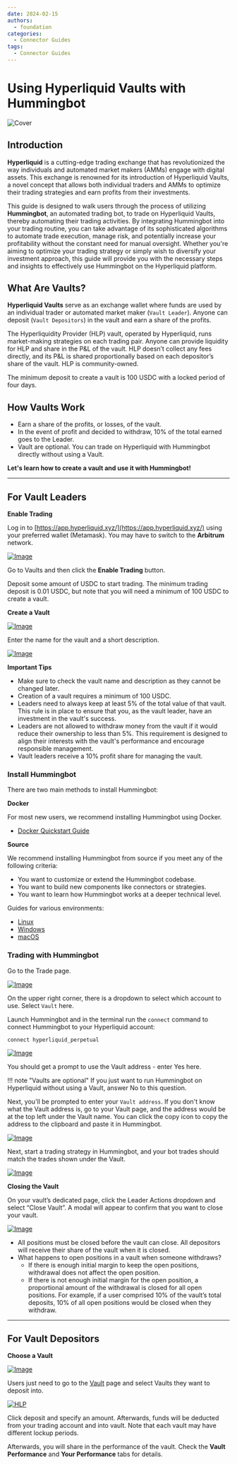 ```yaml
---
date: 2024-02-15
authors:
  - foundation
categories:
  - Connector Guides
tags:
  - Connector Guides
---
```


# Using Hyperliquid Vaults with Hummingbot

![Cover](cover.png)

## Introduction

**Hyperliquid** is a cutting-edge trading exchange that has revolutionized the way individuals and automated market makers (AMMs) engage with digital assets. This exchange is renowned for its introduction of Hyperliquid Vaults, a novel concept that allows both individual traders and AMMs to optimize their trading strategies and earn profits from their investments.

This guide is designed to walk users through the process of utilizing **Hummingbot**, an automated trading bot, to trade on Hyperliquid Vaults, thereby automating their trading activities. By integrating Hummingbot into your trading routine, you can take advantage of its sophisticated algorithms to automate trade execution, manage risk, and potentially increase your profitability without the constant need for manual oversight. Whether you're aiming to optimize your trading strategy or simply wish to diversify your investment approach, this guide will provide you with the necessary steps and insights to effectively use Hummingbot on the Hyperliquid platform.

<!-- more -->

## What Are Vaults?

**Hyperliquid Vaults** serve as an exchange wallet where funds are used by an individual trader or automated market maker (`Vault Leader`). Anyone can deposit (`Vault Depositors`) in the vault and earn a share of the profits.

The Hyperliquidity Provider (HLP) vault, operated by Hyperliquid, runs market-making strategies on each trading pair. Anyone can provide liquidity for HLP and share in the P&L of the vault. HLP doesn’t collect any fees directly, and its P&L is shared proportionally based on each depositor’s share of the vault. HLP is community-owned.

The minimum deposit to create a vault is 100 USDC with a locked period of four days.

## How Vaults Work

- Earn a share of the profits, or losses, of the vault.
- In the event of profit and decided to withdraw, 10% of the total earned goes to the Leader.
- Vault are optional. You can trade on Hyperliquid with Hummingbot directly without using a Vault.

**Let's learn how to create a vault and use it with Hummingbot!**

---

## For Vault Leaders

**Enable Trading**

Log in to [https://app.hyperliquid.xyz/](https://app.hyperliquid.xyz/) using your preferred wallet (Metamask). You may have to switch to the **Arbitrum** network.

[![Image](image1.png)](image1.png)

Go to Vaults and then click the **Enable Trading** button.

Deposit some amount of USDC to start trading. The minimum trading deposit is 0.01 USDC, but note that you will need a minimum of 100 USDC to create a vault.

**Create a Vault**

[![Image](image2.png)](image2.png)

Enter the name for the vault and a short description.

[![Image](image3.png)](image3.png)

**Important Tips**

- Make sure to check the vault name and description as they cannot be changed later.
- Creation of a vault requires a minimum of 100 USDC.
- Leaders need to always keep at least 5% of the total value of that vault. This rule is in place to ensure that you, as the vault leader, have an investment in the vault's success.
- Leaders are not allowed to withdraw money from the vault if it would reduce their ownership to less than 5%. This requirement is designed to align their interests with the vault's performance and encourage responsible management.
- Vault leaders receive a 10% profit share for managing the vault.

### Install Hummingbot

There are two main methods to install Hummingbot:

**Docker**

For most new users, we recommend installing Hummingbot using Docker.

- [Docker Quickstart Guide](https://hummingbot.org/academy-content/docker-installation-guide/)

**Source**

We recommend installing Hummingbot from source if you meet any of the following criteria:

- You want to customize or extend the Hummingbot codebase.
- You want to build new components like connectors or strategies.
- You want to learn how Hummingbot works at a deeper technical level.

Guides for various environments:

  - [Linux](../../../installation/linux.md)
  - [Windows](../../../installation/windows.md)
  - [macOS](../../../installation/mac.md)

### Trading with Hummingbot

Go to the Trade page.

[![Image](image4.png)](image4.png)

On the upper right corner, there is a dropdown to select which account to use. Select `Vault` here.

Launch Hummingbot and in the terminal run the `connect` command to connect Hummingbot to your Hyperliquid account:

```
connect hyperliquid_perpetual
```

[![Image](image7.png)](image7.png)

You should get a prompt to use the Vault address - enter Yes here.

!!! note "Vaults are optional"
    If you just want to run Hummingbot on Hyperliquid without using a Vault, answer No to this question.

Next, you'll be prompted to enter your `Vault address`. If you don't know what the Vault address is, go to your Vault page, and the address would be at the top left under the Vault name. You can click the copy icon to copy the address to the clipboard and paste it in Hummingbot.

[![Image](image8.png)](image8.png)

Next, start a trading strategy in Hummingbot, and your bot trades should match the trades shown under the Vault.

[![Image](image11.png)](image11.png)

**Closing the Vault**

On your vault’s dedicated page, click the Leader Actions dropdown and select “Close Vault”. A modal will appear to confirm that you want to close your vault.

[![Image](image5.png)](image5.png)

- All positions must be closed before the vault can close. All depositors will receive their share of the vault when it is closed.
- What happens to open positions in a vault when someone withdraws?
    - If there is enough initial margin to keep the open positions, withdrawal does not affect the open position.
    - If there is not enough initial margin for the open position, a proportional amount of the withdrawal is closed for all open positions. For example, if a user comprised 10% of the vault’s total deposits, 10% of all open positions would be closed when they withdraw.

---

## For Vault Depositors

**Choose a Vault**

[![Image](image6.png)](image6.png)

Users just need to go to the [Vault](https://app.hyperliquid.xyz/vaults) page and select Vaults they want to deposit into.

[![HLP](hlp.png)](hlp.png)

Click deposit and specify an amount. Afterwards, funds will be deducted from your trading account and into vault. Note that each vault may have different lockup periods.

Afterwards, you will share in the performance of the vault. Check the **Vault Performance** and **Your Performance** tabs for details.